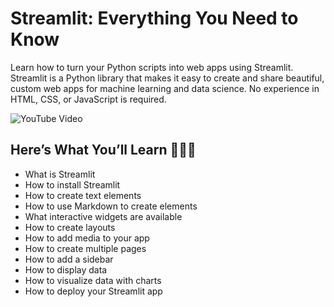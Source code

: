 # Streamlit: Everything You Need to Know

Learn how to turn your Python scripts into web apps using Streamlit. Streamlit is a Python library that makes it easy to create and share beautiful, custom web apps for machine learning and data science. No experience in HTML, CSS, or JavaScript is required.

![YouTube Video](https://youtu.be/AbuOf42CAdo)

## Here’s What You’ll Learn 👨🏻‍💻

- What is Streamlit
- How to install Streamlit
- How to create text elements
- How to use Markdown to create elements
- What interactive widgets are available
- How to create layouts
- How to add media to your app
- How to create multiple pages
- How to add a sidebar
- How to display data
- How to visualize data with charts
- How to deploy your Streamlit app
